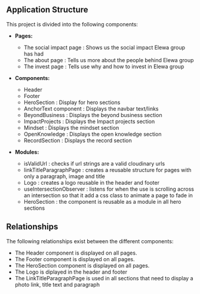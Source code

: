 ## Application Structure

This project is divided into the following components:

- **Pages:**

  - The social impact page : Shows us the social impact Elewa group has had
  - The about page : Tells us more about the people behind Elewa group
  - The invest page : Tells use why and how to invest in Elewa group

- **Components:**

  - Header
  - Footer
  - HeroSection : Display for hero sections
  - AnchorText component : Displays the navbar text/links
  - BeyondBusiness : Displays the beyond business section
  - ImpactProjects : Displays the Impact projects section
  - Mindset : Displays the mindset section
  - OpenKnowledge : Displays the open knowledge section
  - RecordSection : Displays the record section

- **Modules:**
  - isValidUrl : checks if url strings are a valid cloudinary urls
  - linkTitleParagraphPage : creates a reusable structure for pages with only a paragraph, image and title
  - Logo : creates a logo reusable in the header and footer
  - useIntersectionObserver : listens for when the use is scrolling across an intersection so that it add a css class to animate a page to fade in
  - HeroSection : the component is reusable as a module in all hero sections

## Relationships

The following relationships exist between the different components:

- The Header component is displayed on all pages.
- The Footer component is displayed on all pages.
- The HeroSection component is displayed on all pages.
- The Logo is diplayed in the header and footer
- The LinkTitleParagraphPage is used in all sections that need to display a photo link, title text and paragraph
